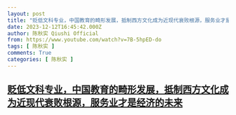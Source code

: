 ```yaml
---
layout: post
title: "贬低文科专业，中国教育的畸形发展，抵制西方文化成为近现代衰败根源，服务业才是经济的未来"
date: 2023-12-12T16:45:42.000Z
author: 陈秋实 Qiushi Official
from: https://www.youtube.com/watch?v=7B-5hpED-do
tags: [ 陈秋实 ]
comments: True
categories: [ 陈秋实 ]
---
```

<!--1702399542000-->
[贬低文科专业，中国教育的畸形发展，抵制西方文化成为近现代衰败根源，服务业才是经济的未来](https://www.youtube.com/watch?v=7B-5hpED-do)
------

<div>

</div>

